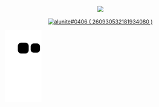 
<p align="center" ## Me <img src= "https://cdn.discordapp.com/emojis/894175687878017055.png?size=80" alt='stats' width="20px">

<p align="center"> <img src='https://visitor-badge-reloaded.herokuapp.com/badge?page_id=alunit3&logo=Github&style=for-the-badge&color=16a085'> </p>  

<p align="center">
  <a href="https://discord.com/users/260930532181934080">
     <img src="https://discord.c99.nl/widget/theme-4/260930532181934080.png" alt="alunite#0406 ( 260930532181934080 )"/>
       </a>
</p>
<!-- 
Snake animation
-->
  <a href='https://github.com/alunit3'>
        <img alt='Snake Animation' src='https://github.com/rafaballerini/rafaballerini/blob/output/github-contribution-grid-snake.svg'/>

